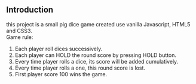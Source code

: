## Introduction

this project is a small pig dice game created use vanilla Javascript, HTML5 and CSS3.<br />
Game rule:<br />
1. Each player roll dices successively.<br />
2. Each player can HOLD the round score by pressing HOLD button.<br />
3. Every time player rolls a dice, its score will be added cumulatively.<br />
4. Every time player rolls a one, this round score is lost.<br />
5. First player score 100 wins the game.
